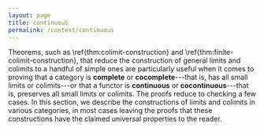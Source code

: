```yaml
---
layout: page
title: continuous
permalink: /context/continuous
---
```

Theorems, such as \ref{thm:colimit-construction} and \ref{thm:finite-colimit-construction}, that reduce the construction of general limits and colimits to a handful of simple ones are particularly useful when it comes to proving that a category is **complete** or **cocomplete**---that is, has all small limits or colimits---or that a functor is **continuous** or **cocontinuous**---that is, preserves all small limits or colimits. The proofs
reduce to checking a few cases. In this section, we describe the constructions of limits and colimits in various categories, in most cases leaving the proofs that these constructions have the claimed universal properties to the reader.
